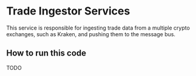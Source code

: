 # Trade Ingestor Services

This service is responsible for ingesting trade data from a multiple crypto exchanges, such as Kraken, and pushing them to the message bus.

## How to run this code
TODO